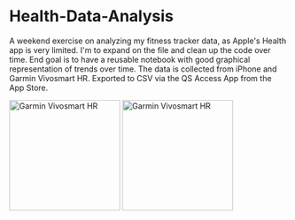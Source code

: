 # Health-Data-Analysis

A weekend exercise on analyzing my fitness tracker data, as Apple's Health app is very limited.
I'm to expand on the file and clean up the code over time. End goal is to have a reusable notebook with good graphical representation of trends over time. The data is collected from iPhone and Garmin Vivosmart HR. Exported to CSV via the QS Access App from the App Store.

<img src="https://static.garmincdn.com/en/products/010-01955-00/g/cf-lg.jpg" alt="Garmin Vivosmart HR" width="200" height="200">
<img src="http://sellbuyswapfree.com.au/wp-content/uploads/2016/05/229185.jpg" alt="Garmin Vivosmart HR" width="200" height="200">

